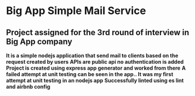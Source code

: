 # Big App Simple Mail Service

## Project assigned for the 3rd round of interview in Big App company

**It is a simple nodejs application that send mail to clients based on the request created by users**
**APIs are public api no authentication is added**
**Project is created using express app generator and worked from there**
**A failed attempt at unit testing can be seen in the app.. It was my first attempt at unit testing in an nodejs app**
**Successfully linted using es lint and airbnb config**
